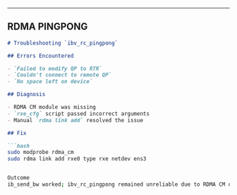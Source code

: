 
---

## RDMA PINGPONG

```markdown
# Troubleshooting `ibv_rc_pingpong`

## Errors Encountered

- `Failed to modify QP to RTR`
- `Couldn't connect to remote QP`
- `No space left on device`

## Diagnosis

- RDMA CM module was missing
- `rxe_cfg` script passed incorrect arguments
- Manual `rdma link add` resolved the issue

## Fix

```bash
sudo modprobe rdma_cm
sudo rdma link add rxe0 type rxe netdev ens3


Outcome
ib_send_bw worked; ibv_rc_pingpong remained unreliable due to RDMA CM quirks in SoftRoCE.